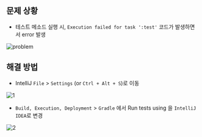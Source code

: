 ## 문제 상황   
- 테스트 메소드 실행 시, `Execution failed for task ':test'` 코드가 발생하면서 error 발생

![problem](https://user-images.githubusercontent.com/80563849/170468951-7d50b2e9-174c-483d-887e-4823b8c834b7.png)


## 해결 방법

- IntelliJ `File` > `Settings` (or `Ctrl + Alt + S`)로 이동

![1](https://user-images.githubusercontent.com/80563849/170468985-4a5e2d5f-d77f-4e63-9d02-00b4ae49352c.png)


- `Build, Execution, Deployment` > `Gradle` 에서 Run tests using 을 `IntelliJ IDEA`로 변경

![2](https://user-images.githubusercontent.com/80563849/170469013-2d326230-74c6-441a-b930-48bd78f31df8.png)
